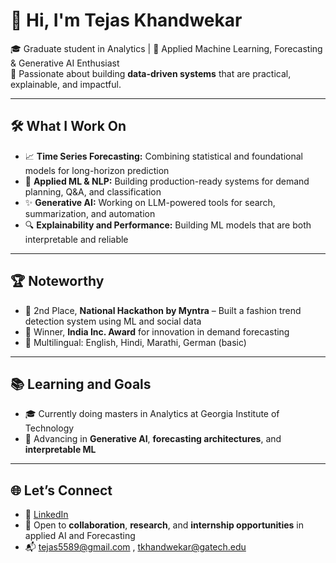 # 👋 Hi, I'm Tejas Khandwekar

🎓 Graduate student in Analytics | 🧠 Applied Machine Learning, Forecasting & Generative AI Enthusiast  
📍 Passionate about building **data-driven systems** that are practical, explainable, and impactful.

---

## 🛠 What I Work On

- 📈 **Time Series Forecasting:** Combining statistical and foundational models for long-horizon prediction  
- 🧠 **Applied ML & NLP:** Building production-ready systems for demand planning, Q&A, and classification  
- ✨ **Generative AI:** Working on LLM-powered tools for search, summarization, and automation  
- 🔍 **Explainability and Performance:** Building ML models that are both interpretable and reliable

---

## 🏆 Noteworthy

- 🥈 2nd Place, **National Hackathon by Myntra** – Built a fashion trend detection system using ML and social data  
- 🏅 Winner, **India Inc. Award** for innovation in demand forecasting  
- 💬 Multilingual: English, Hindi, Marathi, German (basic)

---

## 📚 Learning and Goals

- 🎓 Currently doing masters in Analytics at Georgia Institute of Technology
- 📘 Advancing in **Generative AI**, **forecasting architectures**, and **interpretable ML**  

---

## 🌐 Let’s Connect

- 🔗 [LinkedIn](https://www.linkedin.com/in/tejaskhandwekar)  
- 🧠 Open to **collaboration**, **research**, and **internship opportunities** in applied AI and Forecasting
- 📬 tejas5589@gmail.com , tkhandwekar@gatech.edu
